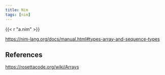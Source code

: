 ```yaml
---
title: Nim
tags: [nim]
---
```


{{< r "a.nim" >}}

<https://nim-lang.org/docs/manual.html#types-array-and-sequence-types>

## References

<https://rosettacode.org/wiki/Arrays>
